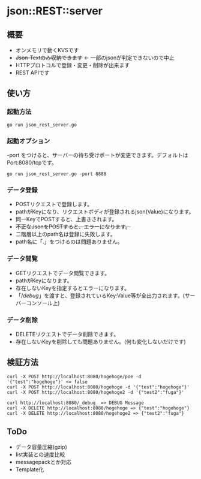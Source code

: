 # json::REST::server

## 概要

* オンメモリで動くKVSです
* ~~Json-Textのみ収納できます~~ ← 一部のjsonが判定できないので中止
* HTTPプロトコルで登録・変更・削除が出来ます
* REST APIです


## 使い方

### 起動方法

```
go run json_rest_server.go

```


### 起動オプション
-port をつけると、サーバーの待ち受けポートが変更できます。デフォルトはPort:8080/tcpです。

```
go run json_rest_server.go -port 8888
```


### データ登録
* POSTリクエストで登録します。
* pathがKeyになり、リクエストボディが登録されるjson(Value)になります。
* 同一KeyでPOSTすると、上書きされます。
* ~~不正なJsonをPOSTすると、エラーになります。~~
* 二階層以上のpath名は登録に失敗します。
* path名に「.」をつけるのは問題ありません。


### データ閲覧
* GETリクエストでデータ閲覧できます。
* pathがKeyになります。
* 存在しないKeyを指定するとエラーになります。
* 「/_debug_」を渡すと、登録されているKey:Value等が全出力されます。(サーバーコンソール上)


### データ削除
* DELETEリクエストでデータ削除できます。
* 存在しないKeyを削除しても問題ありません。(何も変化しないだけです)


## 検証方法
```
curl -X POST http://localhost:8080/hogehoge/poe -d '{"test":"hogehoge"}' <= false
curl -X POST http://localhost:8080/hogehoge -d '{"test":"hogehoge"}'
curl -X POST http://localhost:8080/hogehoge2 -d '{"test2":"fuga"}'

curl http://localhost:8080/_debug_ => DEBUG Message 
curl -X DELETE http://localhost:8080/hogehoge => {"test":"hogehoge"}
curl -X DELETE http://localhost:8080/hogehoge2 => {"test2":"fuga"}
```

## ToDo

* データ容量圧縮(gzip)
* list実装との速度比較
* messagepackとか対応
* Template化
